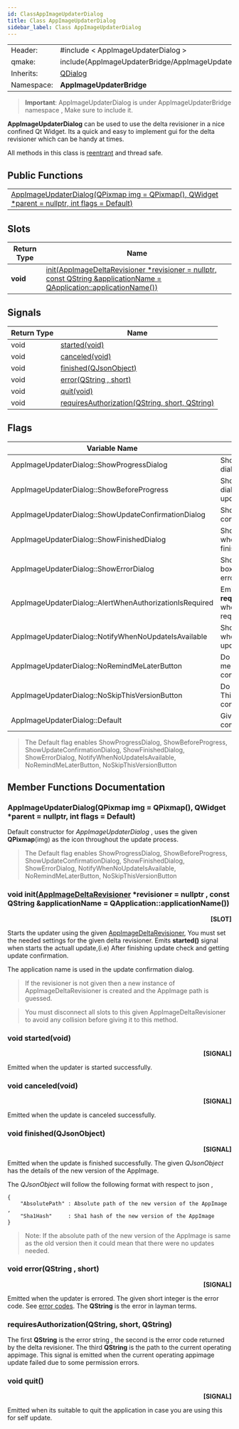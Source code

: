 ```yaml
---
id: ClassAppImageUpdaterDialog
title: Class AppImageUpdaterDialog
sidebar_label: Class AppImageUpdaterDialog
---
```


|	        |   	        	                                       |		
|-----------|----------------------------------------------------------|
|  Header:  | #include < AppImageUpdaterDialog >                       |
|   qmake:  | include(AppImageUpdaterBridge/AppImageUpdaterBridge.pri) |
|Inherits:  | [QDialog](http://doc.qt.io/qt-5/qdialog.html)            |
|Namespace: | **AppImageUpdaterBridge**                                |


> **Important**: AppImageUpdaterDialog is under AppImageUpdaterBridge namespace , Make sure to include it.

**AppImageUpdaterDialog** can be used to use the delta revisioner in a nice confined Qt Widget.
Its a quick and easy to implement gui for the delta revisioner which can be handy at times.

All methods in this class is [reentrant](https://doc.qt.io/qt-5/threads-reentrancy.html) and thread safe.

## Public Functions

|                                                                                                                |
|----------------------------------------------------------------------------------------------------------------|
| [AppImageUpdaterDialog(QPixmap img = QPixmap(), QWidget \*parent = nullptr, int flags = Default)](#)           |

## Slots

| Return Type  | Name |
|------------------------------|-------------------------------------------|
| **void** | [init(AppImageDeltaRevisioner \*revisioner = nullptr, const QString &applicationName = QApplication::applicationName())](#) |


## Signals

| Return Type  | Name |
|--------------|------------------------------------------------|
| void | [started(void)](#void-startedvoid) |
| void | [canceled(void)](#void-canceledvoid) |
| void | [finished(QJsonObject)](#void-finishedqjsonobject-qstring) |
| void | [error(QString , short)](#void-errorqstring-short) |
| void | [quit(void)](#void-quit) |
| void | [requiresAuthorization(QString, short, QString)](#requiresauthorizationqstring-short-qstring) |

## Flags

| Variable Name                                           |  Meaning                                                       | Value |
|---------------------------------------------------------|----------------------------------------------------------------|-------|
| AppImageUpdaterDialog::ShowProgressDialog               |  Show the progress dialog during update.                       |  0x1  |
| AppImageUpdaterDialog::ShowBeforeProgress               |  Show the progress dialog before the update starts.            |  0x2  |
| AppImageUpdaterDialog::ShowUpdateConfirmationDialog     |  Show a update confirmation dialog.                            |  0x4  |
| AppImageUpdaterDialog::ShowFinishedDialog               |  Show a message box when update is finished.                   |  0x8  |
| AppImageUpdaterDialog::ShowErrorDialog                  |  Show a error message box when update is errored.              |  0x10 |
| AppImageUpdaterDialog::AlertWhenAuthorizationIsRequired |  Emit **requiresAuthorization** when authorization is required.|  0x20 |
| AppImageUpdaterDialog::NotifyWhenNoUpdateIsAvailable    |  Show a message box when there was no update.                  |  0x40 |
| AppImageUpdaterDialog::NoRemindMeLaterButton            |  Do not show 'Remind me later' in the confirmation dialog.     |  0x80 |
| AppImageUpdaterDialog::NoSkipThisVersionButton          |  Do not show 'Skip This Version' in the confirmatino dialog.   |  0x100|
| AppImageUpdaterDialog::Default                          |  Give the default combination of flags                         |  0x1df|


> The Default flag enables ShowProgressDialog, ShowBeforeProgress, ShowUpdateConfirmationDialog, ShowFinishedDialog,
> ShowErrorDialog, NotifyWhenNoUpdateIsAvailable, NoRemindMeLaterButton, NoSkipThisVersionButton


## Member Functions Documentation

### AppImageUpdaterDialog(QPixmap img = QPixmap(), QWidget \*parent = nullptr, int flags = Default)

Default constructor for *AppImageUpdaterDialog* , uses the given **QPixmap**(img) as the icon throughout the
update process.

> The Default flag enables ShowProgressDialog, ShowBeforeProgress, ShowUpdateConfirmationDialog, ShowFinishedDialog,
> ShowErrorDialog, NotifyWhenNoUpdateIsAvailable, NoRemindMeLaterButton, NoSkipThisVersionButton


### void init([AppImageDeltaRevisioner](https://antony-jr.github.io/AppImageUpdaterBridge/docs/AppImageDeltaRevisioner.html) \*revisioner = nullptr , const QString &applicationName = QApplication::applicationName())
<p align="right"> <b>[SLOT]</b> </p>

Starts the updater using the given [AppImageDeltaRevisioner](https://antony-jr.github.io/AppImageUpdaterBridge/docs/AppImageDeltaRevisioner.html), You must set the needed settings for the given delta revisioner.
Emits **started()** signal when starts the actuall update,(i.e) After finishing update check and getting update confirmation.

The application name is used in the update confirmation dialog.

> If the revisioner is not given then a new instance of AppImageDeltaRevisioner is created and the AppImage path is 
> guessed.

> You must disconnect all slots to this given AppImageDeltaRevisioner to avoid any collision before giving it to this method. 

### void started(void)
<p align="right"> <b>[SIGNAL]</b> </p>

Emitted when the updater is started successfully.

### void canceled(void)
<p align="right"> <b>[SIGNAL]</b> </p>

Emitted when the update is canceled successfully.

### void finished(QJsonObject)
<p align="right"> <b>[SIGNAL]</b> </p>

Emitted when the update is finished successfully. The given *QJsonObject* has the details of the new version
of the AppImage.

The *QJsonObject* will follow the following format with respect to json ,
	
    {
        "AbsolutePath" : Absolute path of the new version of the AppImage ,
        "Sha1Hash"     : Sha1 hash of the new version of the AppImage
    }

> Note: If the absolute path of the new version of the AppImage is same as the old version then
it could mean that there were no updates needed.

### void error(QString , short)
<p align="right"> <b>[SIGNAL]</b> </p>

Emitted when the updater is errored. The given short integer is the error code.
See [error codes](https://antony-jr.github.io/AppImageUpdaterBridge/docs/AppImageUpdaterBridgeErrorCodes.html).
The **QString** is the error in layman terms.

### requiresAuthorization(QString, short, QString)

The first **QString** is the error string , the second is the error code returned by the delta revisioner.
The third **QString** is the path to the current operating appimage. 
This signal is emitted when the current operating appimage update failed due to some permission errors.

### void quit()
<p align="right"> <b>[SIGNAL]</b> </p>

Emitted when its suitable to quit the application in case you are using this for self update.
